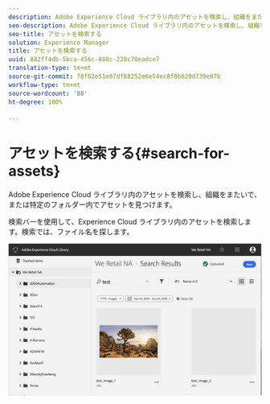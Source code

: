 ```yaml
---
description: Adobe Experience Cloud ライブラリ内のアセットを検索し、組織をまたいで、または特定のフォルダー内でアセットを見つけます。
seo-description: Adobe Experience Cloud ライブラリ内のアセットを検索し、組織をまたいで、または特定のフォルダー内でアセットを見つけます。
seo-title: アセットを検索する
solution: Experience Manager
title: アセットを検索する
uuid: 882ff4db-5bca-456c-888c-220c70eadce7
translation-type: tm+mt
source-git-commit: 78f62e51e07df88252e6e54ec8f0b620d739e07b
workflow-type: tm+mt
source-wordcount: '88'
ht-degree: 100%

---
```



# アセットを検索する{#search-for-assets}

Adobe Experience Cloud ライブラリ内のアセットを検索し、組織をまたいで、または特定のフォルダー内でアセットを見つけます。

検索バーを使用して、Experience Cloud ライブラリ内のアセットを検索します。検索では、ファイル名を探します。

![](assets/library_search_filter_results.png)

